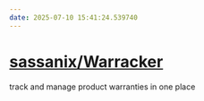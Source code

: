 ```yaml
---
date: 2025-07-10 15:41:24.539740
---
```


# [sassanix/Warracker](https://github.com/sassanix/Warracker)

track and manage product warranties in one place